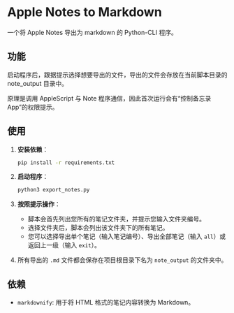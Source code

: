# Apple Notes to Markdown

一个将 Apple Notes 导出为 markdown 的 Python-CLI 程序。

## 功能

启动程序后，跟据提示选择想要导出的文件，导出的文件会存放在当前脚本目录的 note_output 目录中。

原理是调用 AppleScript 与 Note 程序通信，因此首次运行会有“控制备忘录App”的权限提示。

## 使用

1. **安装依赖**：

   ```bash
   pip install -r requirements.txt
   ```

2. **启动程序**：

   ```bash
   python3 export_notes.py
   ```

3. **按照提示操作**：
   - 脚本会首先列出您所有的笔记文件夹，并提示您输入文件夹编号。
   - 选择文件夹后，脚本会列出该文件夹下的所有笔记。
   - 您可以选择导出单个笔记（输入笔记编号）、导出全部笔记（输入 `all`）或返回上一级（输入 `exit`）。

4. 所有导出的 `.md` 文件都会保存在项目根目录下名为 `note_output` 的文件夹中。

## 依赖

- `markdownify`: 用于将 HTML 格式的笔记内容转换为 Markdown。

